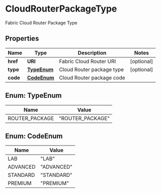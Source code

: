 

# CloudRouterPackageType

Fabric Cloud Router Package Type

## Properties

| Name | Type | Description | Notes |
|------------ | ------------- | ------------- | -------------|
|**href** | **URI** | Fabric Cloud Router URI |  [optional] |
|**type** | [**TypeEnum**](#TypeEnum) | Cloud Router package type |  [optional] |
|**code** | [**CodeEnum**](#CodeEnum) | Cloud Router package code |  |



## Enum: TypeEnum

| Name | Value |
|---- | -----|
| ROUTER_PACKAGE | &quot;ROUTER_PACKAGE&quot; |



## Enum: CodeEnum

| Name | Value |
|---- | -----|
| LAB | &quot;LAB&quot; |
| ADVANCED | &quot;ADVANCED&quot; |
| STANDARD | &quot;STANDARD&quot; |
| PREMIUM | &quot;PREMIUM&quot; |



